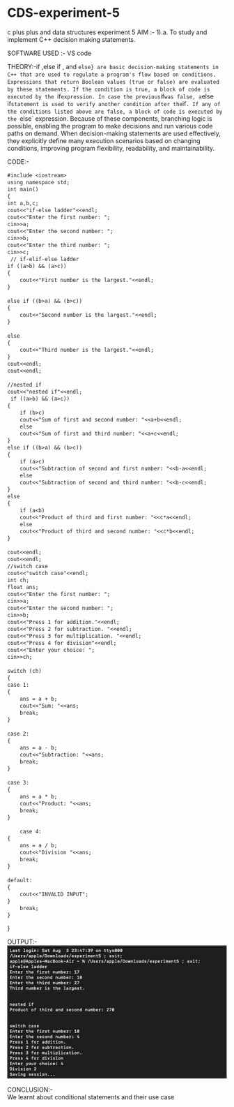 # CDS-experiment-5
c plus plus and data structures experiment 5
AIM :- 1).a. To study and implement C++ decision making statements.<br>

SOFTWARE USED :- VS code <br>

THEORY:-if ,else if , and `else} are basic decision-making statements in C++ that are used to regulate a program's flow based on conditions. Expressions that return Boolean values (true or false) are evaluated by these statements. If the condition is true, a block of code is executed by the `if` expression. In case the previous `if` was false, a `else if` statement is used to verify another condition after the `if`. If any of the conditions listed above are false, a block of code is executed by the `else` expression. Because of these components, branching logic is possible, enabling the program to make decisions and run various code paths on demand. When decision-making statements are used effectively, they explicitly define many execution scenarios based on changing conditions, improving program flexibility, readability, and maintainability.<br>

CODE:-<br>


    #include <iostream>
    using namespace std;
    int main()
    {
    int a,b,c;
    cout<<"if-else ladder"<<endl;
    cout<<"Enter the first number: ";
    cin>>a;
    cout<<"Enter the second number: ";
    cin>>b;
    cout<<"Enter the third number: ";
    cin>>c;
     // if-elif-else ladder
    if ((a>b) && (a>c))
    {
        cout<<"First number is the largest."<<endl;
    }

    else if ((b>a) && (b>c))
    {
        cout<<"Second number is the largest."<<endl;
    }

    else
    {
        cout<<"Third number is the largest."<<endl;
    }
    cout<<endl;
    cout<<endl;

    //nested if
    cout<<"nested if"<<endl;
     if ((a>b) && (a>c))
    {
        if (b>c)
        cout<<"Sum of first and second number: "<<a+b<<endl;
        else
        cout<<"Sum of first and third number: "<<a+c<<endl;
    }
    else if ((b>a) && (b>c))
    {
        if (a>c)
        cout<<"Subtraction of second and first number: "<<b-a<<endl;
        else
        cout<<"Subtraction of second and third number: "<<b-c<<endl;
    }
    else
    {
        if (a<b)
        cout<<"Product of third and first number: "<<c*a<<endl;
        else
        cout<<"Product of third and second number: "<<c*b<<endl;
    }

    cout<<endl;
    cout<<endl;
    //switch case
    cout<<"switch case"<<endl;
    int ch;
    float ans;
    cout<<"Enter the first number: ";
    cin>>a;
    cout<<"Enter the second number: ";
    cin>>b;
    cout<<"Press 1 for addition."<<endl;
    cout<<"Press 2 for subtraction. "<<endl;
    cout<<"Press 3 for multiplication. "<<endl;
    cout<<"Press 4 for division"<<endl;
    cout<<"Enter your choice: ";
    cin>>ch;

    switch (ch)
    {
    case 1:
    {
        ans = a + b;
        cout<<"Sum: "<<ans;
        break;
    }

    case 2:
    {
        ans = a - b;
        cout<<"Subtraction: "<<ans;
        break;
    }
    
    case 3:
    {
        ans = a * b;
        cout<<"Product: "<<ans;
        break;
    }

        case 4:
    {
        ans = a / b;
        cout<<"Division "<<ans;
        break;
    }

    default:
    {
        cout<<"INVALID INPUT";
    }
        break;
    }
}

OUTPUT:-<br>
![exp6](https://github.com/VandanGupte101727/CDS-experiment-5/blob/main/Screenshot%202024-08-04%20at%201.45.55%20PM.png)


CONCLUSION:- <br>
 We learnt about conditional statements and their use case<br>
